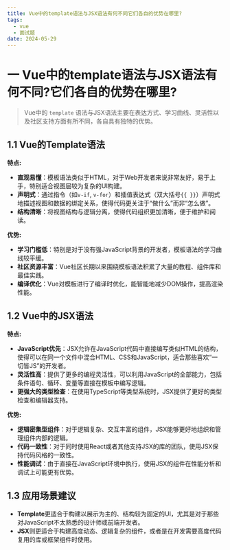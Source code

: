 ```yaml
---
title: Vue中的template语法与JSX语法有何不同它们各自的优势在哪里?
tags:
  - vue
  - 面试题
date: 2024-05-29
---
```

# 一 Vue中的template语法与JSX语法有何不同?它们各自的优势在哪里?

> Vue中的 `template` 语法与JSX语法主要在表达方式、学习曲线、灵活性以及社区支持方面有所不同，各自具有独特的优势。

## 1.1 Vue的Template语法

**特点:**

- **直观易懂**：模板语法类似于HTML，对于Web开发者来说非常友好，易于上手，特别适合视图层较为复杂的UI构建。
- **声明式**：通过指令（如`v-if`, `v-for`）和插值表达式（双大括号`{{ }}`）声明式地描述视图和数据的绑定关系，使得代码更关注于“做什么”而非“怎么做”。
- **结构清晰**：将视图结构与逻辑分离，使得代码组织更加清晰，便于维护和阅读。

**优势:**

- **学习门槛低**：特别是对于没有强JavaScript背景的开发者，模板语法的学习曲线较平缓。
- **社区资源丰富**：Vue社区长期以来围绕模板语法积累了大量的教程、组件库和最佳实践。
- **编译优化**：Vue对模板进行了编译时优化，能智能地减少DOM操作，提高渲染性能。

## 1.2 Vue中的JSX语法

**特点:**

- **JavaScript优先**：JSX允许在JavaScript代码中直接编写类似HTML的结构，使得可以在同一个文件中混合HTML、CSS和JavaScript，适合那些喜欢“一切皆JS”的开发者。
- **灵活性高**：提供了更多的编程灵活性，可以利用JavaScript的全部能力，包括条件语句、循环、变量等直接在模板中编写逻辑。
- **更强大的类型检查**：在使用TypeScript等类型系统时，JSX提供了更好的类型检查和编辑器支持。

**优势:**

- **逻辑密集型组件**：对于逻辑复杂、交互丰富的组件，JSX能够更好地组织和管理组件内部的逻辑。
- **代码一致性**：对于同时使用React或者其他支持JSX的库的团队，使用JSX保持代码风格的一致性。
- **性能调试**：由于直接在JavaScript环境中执行，使用JSX的组件在性能分析和调试上可能更有优势。

## 1.3 应用场景建议

- **Template**更适合于构建以展示为主的、结构较为固定的UI，尤其是对于那些对JavaScript不太熟悉的设计师或前端开发者。
- **JSX**则更适合于构建高度动态、逻辑复杂的组件，或者是在开发需要高度代码复用的库或框架组件时使用。